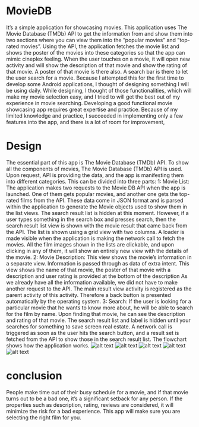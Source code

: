 # MovieDB
It’s a simple application for showcasing movies. This application uses The Movie Database (TMDb) API to get the information
from and show them into two sections where you can view them into the ”popular movies” and ”top-rated movies”. Using the
API, the application fetches the movie list and shows the poster of the movies into these categories so that the app can mimic
cineplex feeling. When the user touches on a movie, it will open new activity and will show the description of that movie and
show the rating of that movie. A poster of that movie is there also. A search bar is there to let the user search for a movie.
Because I attempted this for the first time to develop some Android applications, I thought of designing something I will be using
daily. While designing, I thought of those functionalities, which will make my movie selection easy, and I tried to will get the
best out of my experience in movie searching. Developing a good functional movie showcasing app requires great expertise and
practice. Because of my limited knowledge and practice, I succeeded in implementing only a few features into the app, and there
is a lot of room for improvement,
# Design
The
essential part of this app is The Movie Database (TMDb) API. To show all the components of movies, The Movie Database
(TMDb) API is used. Upon request, API is providing the data, and the app is manifesting them into different categories. This
can be divided into three parts:
1: Movie List: The application makes two requests to the Movie DB API when the app is launched. One of them gets popular
movies, and another one gets the top-rated films from the API. These data come in JSON format and is parsed within the
application to generate the Movie objects used to show them in the list views. The search result list is hidden at this moment.
However, if a user types something in the search box and presses search, then the search result list view is shown with the
movie result that came back from the API. The list is shown using a grid view with two columns. A loader is made visible
when the application is making the network call to fetch the movies. All the film images shown in the lists are clickable, and
upon clicking in any of them, it will show an entirely new view with the details of the movie.
2: Movie Description: This view shows the movie’s information in a separate view. Information is passed through as data of
extra intent. This view shows the name of that movie, the poster of that movie with a description and user rating is provided
at the bottom of the description As we already have all the information available, we did not have to make another request to
the API. The main result view activity is registered as the parent activity of this activity. Therefore a back button is presented
automatically by the operating system.
3: Search: If the user is looking for a particular movie that he wants to know more about, he will be able to search for the
film by name. Upon finding that movie, he can see the description and rating of that movie. The search result list and label
is hidden until your searches for something to save screen real estate. A network call is triggered as soon as the user hits the
search button, and a result set is fetched from the API to show those in the search result list.
The flowchart shows how the application works.
![alt text](https://github.com/dyourid/MovieDB/blob/master/1.png)
![alt text](https://github.com/dyourid/MovieDB/blob/master/2.png)
![alt text](https://github.com/dyourid/MovieDB/blob/master/3.png)
![alt text](https://github.com/dyourid/MovieDB/blob/master/4.png)
![alt text](https://github.com/dyourid/MovieDB/blob/master/6.png)
# conclusion
People make time out of their busy schedule for a movie, and if that movie turns out to be a bad one, it’s a significant
setback for any person. If the properties such as description, rating, reviews are considered, it will minimize the risk for
a bad experience. This app will make sure you are selecting the right film for you.
